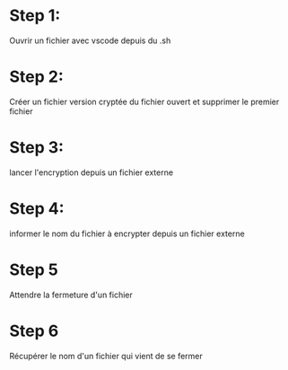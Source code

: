 # Step 1:

Ouvrir un fichier avec vscode depuis du .sh

# Step 2:

Créer un fichier version cryptée du fichier ouvert et supprimer le premier fichier

# Step 3:

lancer l'encryption depuis un fichier externe

# Step 4:

informer le nom du fichier à encrypter depuis un fichier externe

# Step 5

Attendre la fermeture d'un fichier

# Step 6

Récupérer le nom d'un fichier qui vient de se fermer
